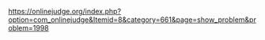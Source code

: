 https://onlinejudge.org/index.php?option=com_onlinejudge&Itemid=8&category=661&page=show_problem&problem=1998